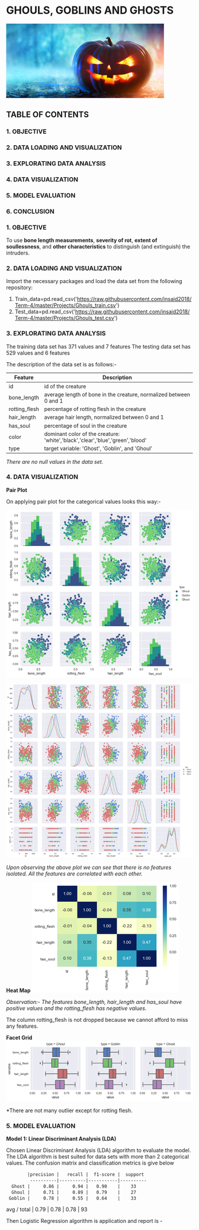 # GHOULS, GOBLINS AND GHOSTS

![ghost](/images/front_page.png)
                                                                                     
                                            
                                            
## TABLE OF CONTENTS    



### 1. OBJECTIVE

### 2. DATA LOADING AND VISUALIZATION

### 3. EXPLORATING DATA ANALYSIS

### 4. DATA VISUALIZATION
 
### 5. MODEL EVALUATION

### 6. CONCLUSION


### 1. OBJECTIVE
To use **bone length measurements**, **severity of rot**, **extent of soullessness**, and **other characteristics** to distinguish (and extinguish) the intruders.



### 2. DATA LOADING AND VISUALIZATION
Import the necessary packages and load the data set from the following repository:
1. Train_data=pd.read_csv('https://raw.githubusercontent.com/insaid2018/Term-4/master/Projects/Ghouls_train.csv')
2. Test_data=pd.read_csv('https://raw.githubusercontent.com/insaid2018/Term-4/master/Projects/Ghouls_test.csv')



### 3. EXPLORATING DATA ANALYSIS
The training data set has 371 values and 7 features
The testing data set has 529 values and 6 features

The description of the data set is as follows:-


Feature       |  Description
--------------|-------------------------------------------------------------------------------
id            |		id of the creature
bone_length   | 	average length of bone in the creature, normalized between 0 and 1
rotting_flesh |   percentage of rotting flesh in the creature
hair_length   |   average hair length, normalized between 0 and 1
has_soul      |   percentage of soul in the creature
color         |   dominant color of the creature: 'white','black','clear','blue','green','blood'
type          |   target variable: 'Ghost', 'Goblin', and 'Ghoul'

*There are no null values in the data set.*



### 4. DATA VISUALIZATION
__Pair Plot__

On applying pair plot for the categorical values looks this way:-

![pairplot](/images/pairplot.png)

![pairplot1](/images/pairplot1.png)


*Upon observing the above plot we can see that there is no features isolated. All the features are correlated with each other.*


__Heat Map__
![heatmap](/images/heatmap.png)

*Observation:- The features bone_length, hair_length and has_soul have positive values and the rotting_flesh has negative values.*

The column rotting_flesh is not dropped because we cannot afford to miss any features.


__Facet Grid__
![facetgrid](/images/facetgrid.png)

*There are not many outlier except for rotting flesh.



### 5. MODEL EVALUATION

__Model 1: Linear Discriminant Analysis (LDA)__

Chosen Linear Discriminant Analysis (LDA) algorithm to evaluate the model. The LDA algorithm is best suited for data sets with more than 2 categorical values. The confusion matrix and classification metrics is give below

            |precision |   recall |  f1-score |  support
             ----------|----------|-----------|----------
      Ghost |     0.86 |     0.94 |   0.90    |    33
      Ghoul |     0.71 |     0.89 |   0.79    |    27
     Goblin |     0.78 |     0.55 |   0.64    |    33
avg / total |     0.79 |     0.78 |   0.78    |    93


Then Logistic Regression algorithm is application and report is -










